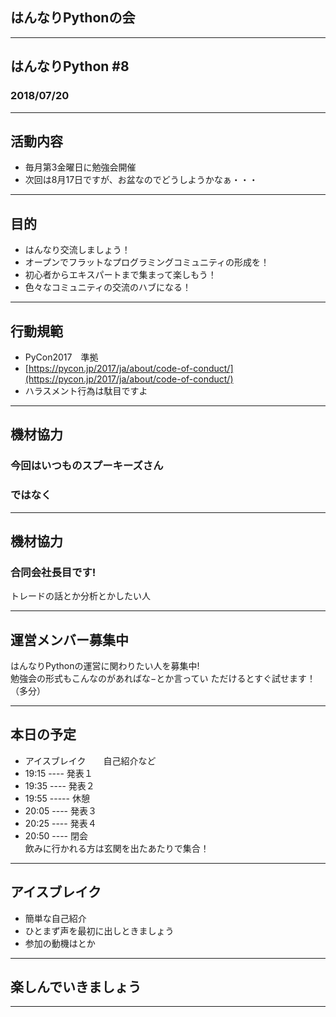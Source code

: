 ## はんなりPythonの会

---       
       
## はんなりPython #8

### 2018/07/20

---     
       
## 活動内容
- 毎月第3金曜日に勉強会開催      
- 次回は8月17日ですが、お盆なのでどうしようかなぁ・・・     

---       
## 目的
     
- はんなり交流しましょう！
- オープンでフラットなプログラミングコミュニティの形成を！
- 初心者からエキスパートまで集まって楽しもう！
- 色々なコミュニティの交流のハブになる！
     
---
## 行動規範
    
- PyCon2017　準拠     
- [https://pycon.jp/2017/ja/about/code-of-conduct/](https://pycon.jp/2017/ja/about/code-of-conduct/)    
- ハラスメント行為は駄目ですよ    
     
---
## 機材協力
     
### 今回はいつものスプーキーズさん
### ではなく

---
## 機材協力

### 合同会社長目です!
     
トレードの話とか分析とかしたい人      

---
## 運営メンバー募集中
     
はんなりPythonの運営に関わりたい人を募集中!      
勉強会の形式もこんなのがあればな−とか言ってい
ただけるとすぐ試せます！（多分）    
      
---
## 本日の予定
     
- アイスブレイク　　自己紹介など
- 19:15  ----  発表１
- 19:35  ----  発表２
- 19:55  ----- 休憩
- 20:05  ----  発表３
- 20:25  ----  発表４
- 20:50  ----  閉会      
飲みに行かれる方は玄関を出たあたりで集合！    

---
## アイスブレイク
    
- 簡単な自己紹介
- ひとまず声を最初に出しときましょう    
- 参加の動機はとか     
---
## 楽しんでいきましょう

---
